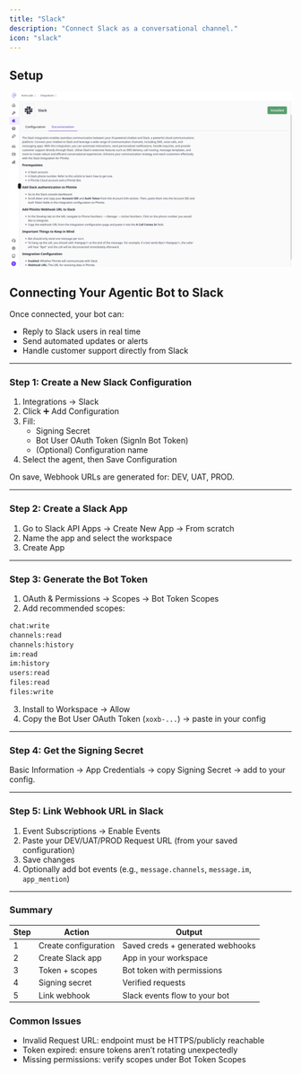 ```yaml
---
title: "Slack"
description: "Connect Slack as a conversational channel."
icon: "slack"
---
```


## Setup

<Frame>
  <img
    src="/images/slack.png"
    alt="slack"
    style={{ width:"100%" }}
  />
</Frame>

## Connecting Your Agentic Bot to Slack

Once connected, your bot can:
- Reply to Slack users in real time
- Send automated updates or alerts
- Handle customer support directly from Slack

---

### Step 1: Create a New Slack Configuration

1. Integrations → Slack
2. Click ➕ Add Configuration
3. Fill:
   - Signing Secret
   - Bot User OAuth Token (SignIn Bot Token)
   - (Optional) Configuration name
4. Select the agent, then Save Configuration

On save, Webhook URLs are generated for: DEV, UAT, PROD.

---

### Step 2: Create a Slack App

1. Go to Slack API Apps → Create New App → From scratch
2. Name the app and select the workspace
3. Create App

---

### Step 3: Generate the Bot Token

1. OAuth & Permissions → Scopes → Bot Token Scopes
2. Add recommended scopes:
```bash
chat:write
channels:read
channels:history
im:read
im:history
users:read
files:read
files:write
```
3. Install to Workspace → Allow
4. Copy the Bot User OAuth Token (`xoxb-...`) → paste in your config

---

### Step 4: Get the Signing Secret

Basic Information → App Credentials → copy Signing Secret → add to your config.

---

### Step 5: Link Webhook URL in Slack

1. Event Subscriptions → Enable Events
2. Paste your DEV/UAT/PROD Request URL (from your saved configuration)
3. Save changes
4. Optionally add bot events (e.g., `message.channels`, `message.im`, `app_mention`)

---

### Summary

| Step | Action | Output |
|------|--------|--------|
| 1 | Create configuration | Saved creds + generated webhooks |
| 2 | Create Slack app | App in your workspace |
| 3 | Token + scopes | Bot token with permissions |
| 4 | Signing secret | Verified requests |
| 5 | Link webhook | Slack events flow to your bot |

### Common Issues

- Invalid Request URL: endpoint must be HTTPS/publicly reachable
- Token expired: ensure tokens aren’t rotating unexpectedly
- Missing permissions: verify scopes under Bot Token Scopes


